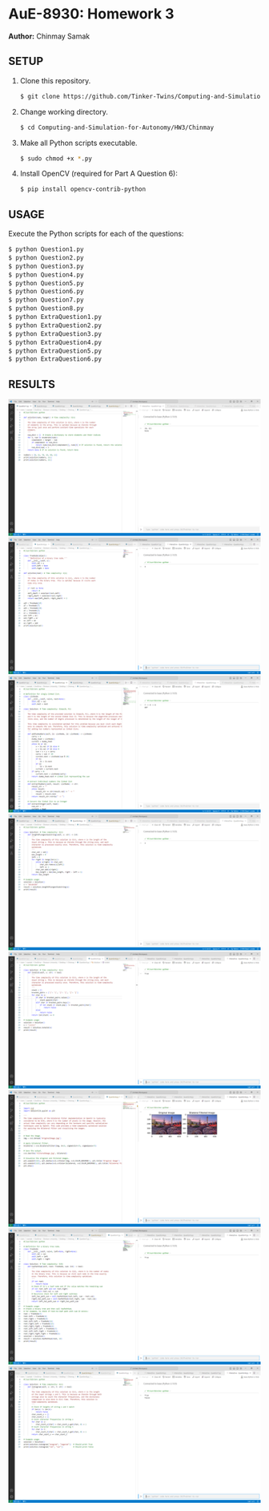 # AuE-8930: Homework 3
**Author:** Chinmay Samak

## SETUP

1. Clone this repository.
    ```bash
    $ git clone https://github.com/Tinker-Twins/Computing-and-Simulation-for-Autonomy.git
    ```
2. Change working directory.
    ```bash
    $ cd Computing-and-Simulation-for-Autonomy/HW3/Chinmay
    ```
3. Make all Python scripts executable.
    ```bash
    $ sudo chmod +x *.py
    ```
4. Install OpenCV (required for Part A Question 6):
    ```bash
    $ pip install opencv-contrib-python
    ```

## USAGE

Execute the Python scripts for each of the questions:
```bash
$ python Question1.py
$ python Question2.py
$ python Question3.py
$ python Question4.py
$ python Question5.py
$ python Question6.py
$ python Question7.py
$ python Question8.py
$ python ExtraQuestion1.py
$ python ExtraQuestion2.py
$ python ExtraQuestion3.py
$ python ExtraQuestion4.py
$ python ExtraQuestion5.py
$ python ExtraQuestion6.py
```

## RESULTS
![Solution1](Results/Solution1.png)
![Solution2](Results/Solution2.png)
![Solution3](Results/Solution3.png)
![Solution4](Results/Solution4.png)
![Solution5](Results/Solution5.png)
![Solution6](Results/Solution6.png)
![Solution7](Results/Solution7.png)
![Solution8](Results/Solution8.png)
